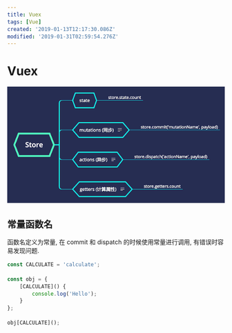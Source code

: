 ```yaml
---
title: Vuex
tags: [Vue]
created: '2019-01-13T12:17:30.086Z'
modified: '2019-01-31T02:59:54.276Z'
---
```


# Vuex

![](../attachments/vuex.png)

## 常量函数名
函数名定义为常量, 在 commit 和 dispatch 的时候使用常量进行调用, 有错误时容易发现问题.
```js
const CALCULATE = 'calculate';

const obj = {
    [CALCULATE]() {
        console.log('Hello');
    }
};

obj[CALCULATE]();
```
